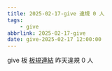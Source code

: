 ```yaml
---
title: 2025-02-17-give 違規 0 人
tags:
    - give
abbrlink: 2025-02-17-give
date: give-2025-02-17 12:00:00
---
```

give 板 [板規連結](https://www.ptt.cc/bbs/give/M.1612495900.A.C32.html)
昨天違規 0 人
